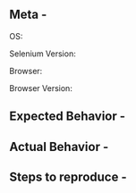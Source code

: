 ## Meta -
OS:  
<!-- Windows 10? OSX? -->
Selenium Version:  
<!-- 2.52.0, IDE, etc -->
Browser:  
<!-- Internet Explorer?  Firefox? 

If the issue is with Google Chrome consider logging an issue with chromedriver instead:
https://sites.google.com/a/chromium.org/chromedriver/help

If the issue is with Microsoft Edge consider logging an issue with Microsoft instead:
https://developer.microsoft.com/en-us/microsoft-edge/platform/issues/

If the issue is with Firefox GeckoDriver (aka Marionette) consider loogging an issue with Mozilla:
https://bugzilla.mozilla.org/buglist.cgi?product=Testing&component=Marionette

If the issue is with PhantomJS consider logging an issue with Ghostdriver:
https://github.com/detro/ghostdriver

-->

Browser Version:  
<!-- e.g.: 49.0.2623.87 (64-bit) -->

## Expected Behavior -

## Actual Behavior -

## Steps to reproduce -
<!-- Please be sure to include an SSCCE (Short, Self Contained, Correct [compilable] example) http://sscce.org/ -->
